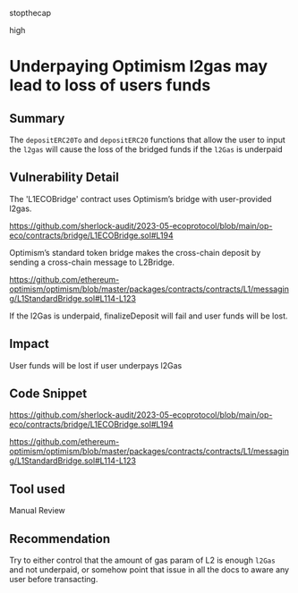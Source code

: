 stopthecap

high

# Underpaying Optimism l2gas may lead to loss of users funds

## Summary
The `depositERC20To` and `depositERC20` functions that allow the user to input the `l2gas` will cause the loss of the bridged funds if the `l2Gas` is underpaid

## Vulnerability Detail
The 'L1ECOBridge' contract uses Optimism’s bridge with user-provided l2gas.

https://github.com/sherlock-audit/2023-05-ecoprotocol/blob/main/op-eco/contracts/bridge/L1ECOBridge.sol#L194

Optimism’s standard token bridge makes the cross-chain deposit by sending a cross-chain message to L2Bridge.

https://github.com/ethereum-optimism/optimism/blob/master/packages/contracts/contracts/L1/messaging/L1StandardBridge.sol#L114-L123

If the l2Gas is underpaid, finalizeDeposit will fail and user funds will be lost.

## Impact

User funds will be lost if user underpays l2Gas

## Code Snippet

https://github.com/sherlock-audit/2023-05-ecoprotocol/blob/main/op-eco/contracts/bridge/L1ECOBridge.sol#L194

https://github.com/ethereum-optimism/optimism/blob/master/packages/contracts/contracts/L1/messaging/L1StandardBridge.sol#L114-L123

## Tool used

Manual Review

## Recommendation
Try to either control that the amount of gas param of L2 is enough `l2Gas`  and not underpaid, or somehow point that issue in all the docs to aware any user before transacting.
